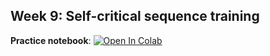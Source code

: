 ## Week 9: Self-critical sequence training


**Practice notebook**: [![Open In Colab](https://colab.research.google.com/assets/colab-badge.svg)](https://colab.research.google.com/github/girafe-ai/natural-language-processing/blob/23s_made/week09_scst/practice_rl_for_seq2seq.ipynb)
